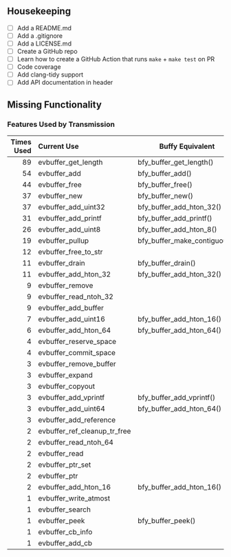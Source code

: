 ## Housekeeping

- [ ] Add a README.md
- [ ] Add a .gitignore
- [ ] Add a LICENSE.md
- [ ] Create a GitHub repo
- [ ] Learn how to create a GitHub Action that runs `make` + `make test` on PR
- [ ] Code coverage
- [ ] Add clang-tidy support
- [ ] Add API documentation in header

## Missing Functionality

### Features Used by Transmission


| Times Used | Current Use                    | Buffy Equivalent             |
|-----------:|:-------------------------------|------------------------------|
| 89         | evbuffer_get_length            | bfy_buffer_get_length()      |
| 54         | evbuffer_add                   | bfy_buffer_add()             |
| 44         | evbuffer_free                  | bfy_buffer_free()            |
| 37         | evbuffer_new                   | bfy_buffer_new()             |
| 37         | evbuffer_add_uint32            | bfy_buffer_add_hton_32()     |
| 31         | evbuffer_add_printf            | bfy_buffer_add_printf()      |
| 26         | evbuffer_add_uint8             | bfy_buffer_add_hton_8()      |
| 19         | evbuffer_pullup                | bfy_buffer_make_contiguous() |
| 12         | evbuffer_free_to_str           | |
| 11         | evbuffer_drain                 | bfy_buffer_drain()           |
| 11         | evbuffer_add_hton_32           | bfy_buffer_add_hton_32()     |
| 9          | evbuffer_remove                | |
| 9          | evbuffer_read_ntoh_32          | |
| 9          | evbuffer_add_buffer            | |
| 7          | evbuffer_add_uint16            | bfy_buffer_add_hton_16()     |
| 6          | evbuffer_add_hton_64           | bfy_buffer_add_hton_64()     |
| 4          | evbuffer_reserve_space         | |
| 4          | evbuffer_commit_space          | |
| 3          | evbuffer_remove_buffer         | |
| 3          | evbuffer_expand                | |
| 3          | evbuffer_copyout               | |
| 3          | evbuffer_add_vprintf           | bfy_buffer_add_vprintf()     |
| 3          | evbuffer_add_uint64            | bfy_buffer_add_hton_64()     |
| 3          | evbuffer_add_reference         | |
| 2          | evbuffer_ref_cleanup_tr_free   | |
| 2          | evbuffer_read_ntoh_64          | |
| 2          | evbuffer_read                  | |
| 2          | evbuffer_ptr_set               | |
| 2          | evbuffer_ptr                   | |
| 2          | evbuffer_add_hton_16           | bfy_buffer_add_hton_16()     |
| 1          | evbuffer_write_atmost          | |
| 1          | evbuffer_search                | |
| 1          | evbuffer_peek                  | bfy_buffer_peek()            |
| 1          | evbuffer_cb_info               | |
| 1          | evbuffer_add_cb                | |
 
